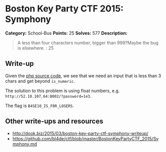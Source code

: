 # Boston Key Party CTF 2015: Symphony

**Category:** School-Bus
**Points:** 25
**Solves:** 577
**Description:**

> A less than four characters number, bigger than 999?Maybe the bug is elsewhere. : 25

## Write-up

Given the [php source code](./52.10.107.64\:8002/index.txt), we see that we need an input that is less than 3 chars and get beyond `is_numeric`.

The solution to this problem is using float numbers, e.g. `http://52.10.107.64:8002/?password=1e3`.

The flag is `B4SE10_IS_F0R_LOSERS`.

## Other write-ups and resources

* <http://dook.biz/2015/03/boston-key-party-ctf-symphony-writeup/>
* <https://github.com/bl4de/ctf/blob/master/BostonKeyPartyCTF_2015/Symphony.md>
